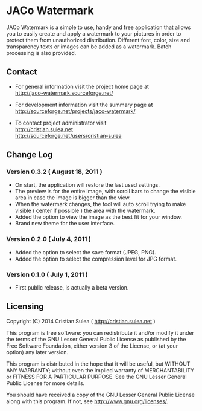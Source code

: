 # JACo Watermark

JACo Watermark is a simple to use, handy and free application that allows you to easily create and apply a watermark to your pictures in order to protect them from unauthorized distribution. Different font, color, size and transparency texts or images can be added as a watermark. Batch processing is also provided.

## Contact

- For general information visit the project home page at  
   http://jaco-watermark.sourceforge.net/

- For development information visit the summary page at  
   http://sourceforge.net/projects/jaco-watermark/

- To contact project administrator visit  
   http://cristian.sulea.net  
   http://sourceforge.net/users/cristian-sulea

## Change Log

### Version 0.3.2 ( August 18, 2011 )

 - On start, the application will restore the last used settings.
 - The preview is for the entire image, with scroll bars to change
   the visible area in case the image is bigger than the view.
 - When the watermark changes, the tool will auto scroll
   trying to make visible ( center if possible ) the area with the watermark.
 - Added the option to view the image as the best fit for your window.
 - Brand new theme for the user interface.

### Version 0.2.0 ( July 4, 2011 )

 - Added the option to select the save format (JPEG, PNG).
 - Added the option to select the compression level for JPG format.

### Version 0.1.0 ( July 1, 2011 )

 - First public release, is actually a beta version.

## Licensing

Copyright (C) 2014 Cristian Sulea ( http://cristian.sulea.net )

This program is free software: you can redistribute it and/or modify
it under the terms of the GNU Lesser General Public License as published by
the Free Software Foundation, either version 3 of the License, or
(at your option) any later version.

This program is distributed in the hope that it will be useful,
but WITHOUT ANY WARRANTY; without even the implied warranty of
MERCHANTABILITY or FITNESS FOR A PARTICULAR PURPOSE.  See the
GNU Lesser General Public License for more details.

You should have received a copy of the GNU Lesser General Public License
along with this program.  If not, see <http://www.gnu.org/licenses/>.
